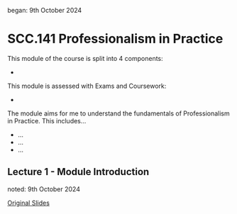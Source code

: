 began: 9th October 2024

# SCC.141 Professionalism in Practice

This module of the course is split into 4 components:

-

This module is assessed with Exams and Coursework:

- 

The module aims for me to understand the fundamentals of Professionalism in Practice. This includes...

- ...
- ...
- ...

## Lecture 1 - Module Introduction

noted: 9th October 2024

[Original Slides](/SCC.141.slides/a.introSlides.pdf)